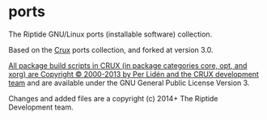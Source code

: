 ports
=====

The Riptide GNU/Linux ports (installable software) collection.

Based on the [Crux](http://crux.nu) ports collection, and forked at version 3.0.

[All package build scripts in CRUX (in package categories core, opt, and xorg) 
are Copyright © 2000-2013 by Per Lidén and the CRUX development team](http://crux.nu/Main/Handbook3-0-Intro)
and are available under the GNU General Public License Version 3.

Changes and added files are a copyright (c) 2014+ The Riptide Development team.
